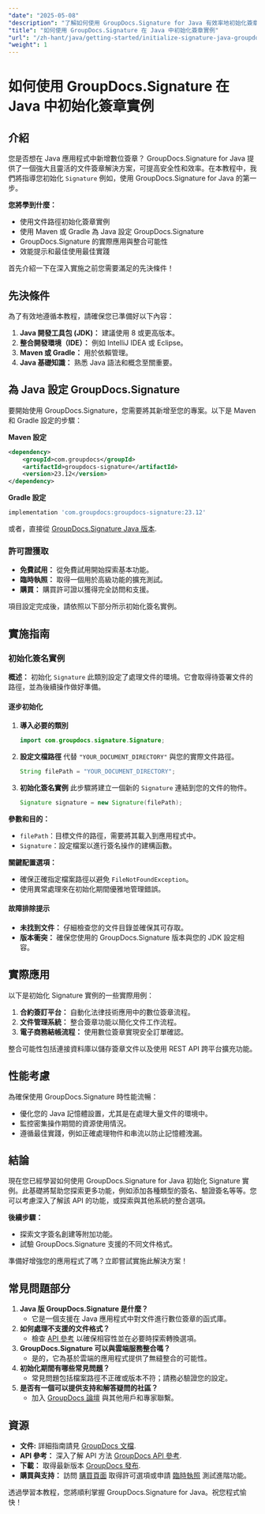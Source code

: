 ```yaml
---
"date": "2025-05-08"
"description": "了解如何使用 GroupDocs.Signature for Java 有效率地初始化簽章實例。遵循這份全面的指南，增強您的文件簽名應用程式。"
"title": "如何使用 GroupDocs.Signature 在 Java 中初始化簽章實例"
"url": "/zh-hant/java/getting-started/initialize-signature-java-groupdocs/"
"weight": 1
---
```


# 如何使用 GroupDocs.Signature 在 Java 中初始化簽章實例

## 介紹

您是否想在 Java 應用程式中新增數位簽章？ GroupDocs.Signature for Java 提供了一個強大且靈活的文件簽章解決方案，可提高安全性和效率。在本教程中，我們將指導您初始化 `Signature` 例如，使用 GroupDocs.Signature for Java 的第一步。

**您將學到什麼：**
- 使用文件路徑初始化簽章實例
- 使用 Maven 或 Gradle 為 Java 設定 GroupDocs.Signature
- GroupDocs.Signature 的實際應用與整合可能性
- 效能提示和最佳使用最佳實踐

首先介紹一下在深入實施之前您需要滿足的先決條件！

## 先決條件

為了有效地遵循本教程，請確保您已準備好以下內容：

1. **Java 開發工具包 (JDK)：** 建議使用 8 或更高版本。
2. **整合開發環境（IDE）：** 例如 IntelliJ IDEA 或 Eclipse。
3. **Maven 或 Gradle：** 用於依賴管理。
4. **Java 基礎知識：** 熟悉 Java 語法和概念至關重要。

## 為 Java 設定 GroupDocs.Signature

要開始使用 GroupDocs.Signature，您需要將其新增至您的專案。以下是 Maven 和 Gradle 設定的步驟：

**Maven 設定**
```xml
<dependency>
    <groupId>com.groupdocs</groupId>
    <artifactId>groupdocs-signature</artifactId>
    <version>23.12</version>
</dependency>
```

**Gradle 設定**
```gradle
implementation 'com.groupdocs:groupdocs-signature:23.12'
```

或者，直接從 [GroupDocs.Signature Java 版本](https://releases。groupdocs.com/signature/java/).

### 許可證獲取
- **免費試用：** 從免費試用開始探索基本功能。
- **臨時執照：** 取得一個用於高級功能的擴充測試。
- **購買：** 購買許可證以獲得完全訪問和支援。

項目設定完成後，請依照以下部分所示初始化簽名實例。

## 實施指南

### 初始化簽名實例

**概述：**
初始化 `Signature` 此類別設定了處理文件的環境。它會取得待簽署文件的路徑，並為後續操作做好準備。

#### 逐步初始化

1. **導入必要的類別**
   ```java
   import com.groupdocs.signature.Signature;
   ```
2. **設定文檔路徑**
   代替 `"YOUR_DOCUMENT_DIRECTORY"` 與您的實際文件路徑。
   ```java
   String filePath = "YOUR_DOCUMENT_DIRECTORY";
   ```
3. **初始化簽名實例**
   此步驟將建立一個新的 `Signature` 連結到您的文件的物件。
   ```java
   Signature signature = new Signature(filePath);
   ```

**參數和目的：**
- `filePath`：目標文件的路徑，需要將其載入到應用程式中。
- `Signature`：設定檔案以進行簽名操作的建構函數。

**關鍵配置選項：**
- 確保正確指定檔案路徑以避免 `FileNotFoundException`。
- 使用異常處理來在初始化期間優雅地管理錯誤。

#### 故障排除提示
- **未找到文件：** 仔細檢查您的文件目錄並確保其可存取。
- **版本衝突：** 確保您使用的 GroupDocs.Signature 版本與您的 JDK 設定相容。

## 實際應用

以下是初始化 Signature 實例的一些實際用例：
1. **合約簽訂平台：** 自動化法律技術應用中的數位簽章流程。
2. **文件管理系統：** 整合簽章功能以簡化文件工作流程。
3. **電子商務結帳流程：** 使用數位簽章實現安全訂單確認。

整合可能性包括連接資料庫以儲存簽章文件以及使用 REST API 跨平台擴充功能。

## 性能考慮

為確保使用 GroupDocs.Signature 時性能流暢：
- 優化您的 Java 記憶體設置，尤其是在處理大量文件的環境中。
- 監控密集操作期間的資源使用情況。
- 遵循最佳實踐，例如正確處理物件和串流以防止記憶體洩漏。

## 結論

現在您已經學習如何使用 GroupDocs.Signature for Java 初始化 Signature 實例。此基礎將幫助您探索更多功能，例如添加各種類型的簽名、驗證簽名等等。您可以考慮深入了解該 API 的功能，或探索與其他系統的整合選項。

**後續步驟：**
- 探索文字簽名創建等附加功能。
- 試驗 GroupDocs.Signature 支援的不同文件格式。

準備好增強您的應用程式了嗎？立即嘗試實施此解決方案！

## 常見問題部分

1. **Java 版 GroupDocs.Signature 是什麼？**
   - 它是一個支援在 Java 應用程式中對文件進行數位簽章的函式庫。
2. **如何處理不支援的文件格式？**
   - 檢查 [API 參考](https://reference.groupdocs.com/signature/java/) 以確保相容性並在必要時探索轉換選項。
3. **GroupDocs.Signature 可以與雲端服務整合嗎？**
   - 是的，它為基於雲端的應用程式提供了無縫整合的可能性。
4. **初始化期間有哪些常見問題？**
   - 常見問題包括檔案路徑不正確或版本不符；請務必驗證您的設定。
5. **是否有一個可以提供支持和解答疑問的社區？**
   - 加入 [GroupDocs 論壇](https://forum.groupdocs.com/c/signature/) 與其他用戶和專家聯繫。

## 資源
- **文件:** 詳細指南請見 [GroupDocs 文檔](https://docs。groupdocs.com/signature/java/).
- **API 參考：** 深入了解 API 方法 [GroupDocs API 參考](https://reference。groupdocs.com/signature/java/).
- **下載：** 取得最新版本 [GroupDocs 發布](https://releases。groupdocs.com/signature/java/).
- **購買與支持：** 訪問 [購買頁面](https://purchase.groupdocs.com/buy) 取得許可選項或申請 [臨時執照](https://purchase.groupdocs.com/temporary-license/) 測試進階功能。

透過學習本教程，您將順利掌握 GroupDocs.Signature for Java。祝您程式愉快！